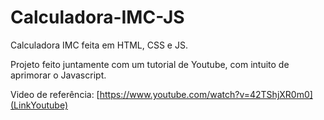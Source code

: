 # Calculadora-IMC-JS
Calculadora IMC feita em HTML, CSS e JS.

Projeto feito juntamente com um tutorial de Youtube, com intuito de aprimorar o Javascript.

Video de referência: [https://www.youtube.com/watch?v=42TShjXR0m0](LinkYoutube)